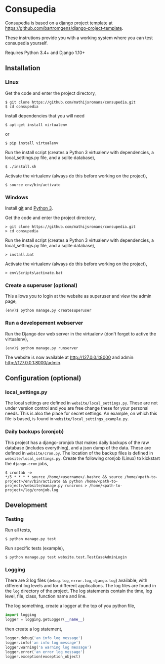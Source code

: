 # Consupedia 

Consupedia is based on a django project template at https://github.com/bartromgens/django-project-template.

These instrutions provide you with a working system where you can test consupedia yourself.

Requires Python 3.4+ and Django 1.10+

## Installation

### Linux
Get the code and enter the project directory,
```
$ git clone https://github.com/mathijsromans/consupedia.git
$ cd consupedia
```
Install dependencies that you will need
```
$ apt-get install virtualenv
```
or
```
$ pip install virtualenv
```
Run the install script (creates a Python 3 virtualenv with dependencies, a local_settings.py file, and a sqlite database),
```
$ ./install.sh
```

Activate the virtualenv (always do this before working on the project),
```
$ source env/bin/activate
```

### Windows

Install [git](https://git-scm.com/download/win) and [Python 3](https://www.python.org/downloads/windows/). 

Get the code and enter the project directory,
```
> git clone https://github.com/mathijsromans/consupedia.git
> cd consupedia
```
Run the install script (creates a Python 3 virtualenv with dependencies, a local_settings.py file, and a sqlite database),
```
> install.bat
```

Activate the virtualenv (always do this before working on the project),
```
> env\Scripts\activate.bat
```

### Create a superuser (optional)
This allows you to login at the website as superuser and view the admin page,
```
(env)$ python manage.py createsuperuser
```

### Run a developement webserver
Run the Django dev web server in the virtualenv (don't forget to active the virtualenv),
```
(env)$ python manage.py runserver
```

The website is now available at http://127.0.0.1:8000 and admin http://127.0.0.1:8000/admin.

## Configuration (optional)

### local_settings.py

The local settings are defined in `website/local_settings.py`. 
These are not under version control and you are free change these for your personal needs.
This is also the place for secret settings. An example, on which this file is based, is found in `website/local_settings_example.py`.

### Daily backups (cronjob)
This project has a django-cronjob that makes daily backups of the raw database (includes everything), and a json dump of the data.
These are defined in `website/cron.py`. The location of the backup files is defined in `website/local_settings.py`. 
Create the following cronjob (Linux) to kickstart the `django-cron` jobs,
```
$ crontab -e
*/5 * * * * source /home/<username>/.bashrc && source /home/<path-to-project>/env/bin/activate && python /home/<path-to-project>/website/manage.py runcrons > /home/<path-to-project>/log/cronjob.log
```

## Development

### Testing

Run all tests,
```
$ python manage.py test
```

Run specific tests (example),
```
$ python manage.py test website.test.TestCaseAdminLogin
```

### Logging
There are 3 log files (`debug.log`, `error.log`, `django.log`) available, with different log levels and for different applications.
The log files are found in the `log` directory of the project.
The log statements contain the time, log level, file, class, function name and line. 

The log something, create a logger at the top of you python file,
```python
import logging
logger = logging.getLogger(__name__)
```
then create a log statement,
```python
logger.debug('an info log message')
logger.info('an info log message')
logger.warning('a warning log message')
logger.error('an error log message')
logger.exception(exception_object)
```

